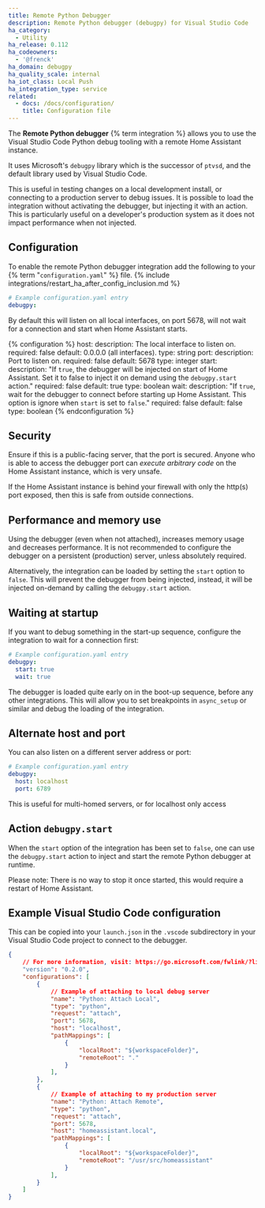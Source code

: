 ```yaml
---
title: Remote Python Debugger
description: Remote Python debugger (debugpy) for Visual Studio Code
ha_category:
  - Utility
ha_release: 0.112
ha_codeowners:
  - '@frenck'
ha_domain: debugpy
ha_quality_scale: internal
ha_iot_class: Local Push
ha_integration_type: service
related:
  - docs: /docs/configuration/
    title: Configuration file
---
```


The **Remote Python debugger** {% term integration %} allows you to use the Visual Studio Code
Python debug tooling with a remote Home Assistant instance.

It uses Microsoft's `debugpy` library which is the successor of `ptvsd`, and
the default library used by Visual Studio Code.

This is useful in testing changes on a local development install, or connecting
to a production server to debug issues. It is possible to load the integration
without activating the debugger, but injecting it with an action. This
is particularly useful on a developer's production system as it does not impact
performance when not injected.

## Configuration

To enable the remote Python debugger integration add the following to
your {% term "`configuration.yaml`" %} file.
{% include integrations/restart_ha_after_config_inclusion.md %}

```yaml
# Example configuration.yaml entry
debugpy:
```

By default this will listen on all local interfaces, on port 5678,
will not wait for a connection and start when Home Assistant starts.

{% configuration %}
host:
  description: The local interface to listen on.
  required: false
  default: 0.0.0.0 (all interfaces).
  type: string
port:
  description: Port to listen on.
  required: false
  default: 5678
  type: integer
start:
  description: "If `true`, the debugger will be injected on start of Home Assistant. Set it to false to inject it on demand using the `debugpy.start` action."
  required: false
  default: true
  type: boolean
wait:
  description: "If `true`, wait for the debugger to connect before starting up Home Assistant. This option is ignore when `start` is set to `false`."
  required: false
  default: false
  type: boolean
{% endconfiguration %}

## Security

Ensure if this is a public-facing server, that the port is secured. Anyone who
is able to access the debugger port can *execute arbitrary code* on the
Home Assistant instance, which is very unsafe.

If the Home Assistant instance is behind your firewall with only the http(s) port
exposed, then this is safe from outside connections.

## Performance and memory use

Using the debugger (even when not attached), increases memory usage and
decreases performance. It is not recommended to configure the debugger on a
persistent (production) server, unless absolutely required.

Alternatively, the integration can be loaded by setting the `start` option
to `false`. This will prevent the debugger from being injected, instead,
it will be injected on-demand by calling the `debugpy.start` action.

## Waiting at startup

If you want to debug something in the start-up sequence, configure the
integration to wait for a connection first:

```yaml
# Example configuration.yaml entry
debugpy:
  start: true
  wait: true
```

The debugger is loaded quite early on in the boot-up sequence, before any other
integrations. This will allow you to set breakpoints in `async_setup` or similar
and debug the loading of the integration.

## Alternate host and port

You can also listen on a different server address or port:

```yaml
# Example configuration.yaml entry
debugpy:
  host: localhost
  port: 6789
```

This is useful for multi-homed servers, or for localhost only access

## Action `debugpy.start`

When the `start` option of the integration has been set to `false`, one can
use the `debugpy.start` action to inject and start the remote Python
debugger at runtime.

Please note: There is no way to stop it once started, this would require
a restart of Home Assistant.

## Example Visual Studio Code configuration

This can be copied into your `launch.json` in the `.vscode` subdirectory in
your Visual Studio Code project to connect to the debugger.

```json
{
    // For more information, visit: https://go.microsoft.com/fwlink/?linkid=830387
    "version": "0.2.0",
    "configurations": [
        {
            // Example of attaching to local debug server
            "name": "Python: Attach Local",
            "type": "python",
            "request": "attach",
            "port": 5678,
            "host": "localhost",
            "pathMappings": [
                {
                    "localRoot": "${workspaceFolder}",
                    "remoteRoot": "."
                }
            ],
        },
        {
            // Example of attaching to my production server
            "name": "Python: Attach Remote",
            "type": "python",
            "request": "attach",
            "port": 5678,
            "host": "homeassistant.local",
            "pathMappings": [
                {
                    "localRoot": "${workspaceFolder}",
                    "remoteRoot": "/usr/src/homeassistant"
                }
            ],
        }
    ]
}
```
